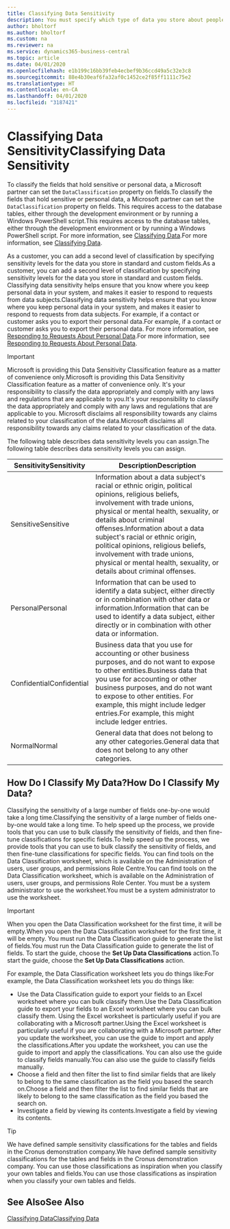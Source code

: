 ```yaml
---
title: Classifying Data Sensitivity
description: You must specify which type of data you store about people so that you can respond to data subject requests.
author: bholtorf
ms.author: bholtorf
ms.custom: na
ms.reviewer: na
ms.service: dynamics365-business-central
ms.topic: article
ms.date: 04/01/2020
ms.openlocfilehash: e1b199c16bb39feb4ecbef9b36ccd49a5c32e3c8
ms.sourcegitcommit: 88e4b30eaf6fa32af0c1452ce2f85ff1111c75e2
ms.translationtype: HT
ms.contentlocale: en-CA
ms.lasthandoff: 04/01/2020
ms.locfileid: "3187421"
---
```

# <a name="classifying-data-sensitivity"></a><span data-ttu-id="5a447-103">Classifying Data Sensitivity</span><span class="sxs-lookup"><span data-stu-id="5a447-103">Classifying Data Sensitivity</span></span>
<span data-ttu-id="5a447-104">To classify the fields that hold sensitive or personal data, a Microsoft partner can set the ```DataClassification``` property on fields.</span><span class="sxs-lookup"><span data-stu-id="5a447-104">To classify the fields that hold sensitive or personal data, a Microsoft partner can set the ```DataClassification``` property on fields.</span></span> <span data-ttu-id="5a447-105">This requires access to the database tables, either through the development environment or by running a Windows PowerShell script.</span><span class="sxs-lookup"><span data-stu-id="5a447-105">This requires access to the database tables, either through the development environment or by running a Windows PowerShell script.</span></span> <span data-ttu-id="5a447-106">For more information, see [Classifying Data](/dynamics365/business-central/dev-itpro/developer/devenv-classifying-data).</span><span class="sxs-lookup"><span data-stu-id="5a447-106">For more information, see [Classifying Data](/dynamics365/business-central/dev-itpro/developer/devenv-classifying-data).</span></span>  

<span data-ttu-id="5a447-107">As a customer, you can add a second level of classification by specifying sensitivity levels for the data you store in standard and custom fields.</span><span class="sxs-lookup"><span data-stu-id="5a447-107">As a customer, you can add a second level of classification by specifying sensitivity levels for the data you store in standard and custom fields.</span></span> <span data-ttu-id="5a447-108">Classifying data sensitivity helps ensure that you know where you keep personal data in your system, and makes it easier to respond to requests from data subjects.</span><span class="sxs-lookup"><span data-stu-id="5a447-108">Classifying data sensitivity helps ensure that you know where you keep personal data in your system, and makes it easier to respond to requests from data subjects.</span></span> <span data-ttu-id="5a447-109">For example, if a contact or customer asks you to export their personal data.</span><span class="sxs-lookup"><span data-stu-id="5a447-109">For example, if a contact or customer asks you to export their personal data.</span></span> <span data-ttu-id="5a447-110">For more information, see [Responding to Requests About Personal Data](admin-responding-to-requests-about-personal-data.md).</span><span class="sxs-lookup"><span data-stu-id="5a447-110">For more information, see [Responding to Requests About Personal Data](admin-responding-to-requests-about-personal-data.md).</span></span>

> [!Important]
> <span data-ttu-id="5a447-111">Microsoft is providing this Data Sensitivity Classification feature as a matter of convenience only.</span><span class="sxs-lookup"><span data-stu-id="5a447-111">Microsoft is providing this Data Sensitivity Classification feature as a matter of convenience only.</span></span> <span data-ttu-id="5a447-112">It's your responsibility to classify the data appropriately and comply with any laws and regulations that are applicable to you.</span><span class="sxs-lookup"><span data-stu-id="5a447-112">It's your responsibility to classify the data appropriately and comply with any laws and regulations that are applicable to you.</span></span> <span data-ttu-id="5a447-113">Microsoft disclaims all responsibility towards any claims related to your classification of the data.</span><span class="sxs-lookup"><span data-stu-id="5a447-113">Microsoft disclaims all responsibility towards any claims related to your classification of the data.</span></span>  

<span data-ttu-id="5a447-114">The following table describes data sensitivity levels you can assign.</span><span class="sxs-lookup"><span data-stu-id="5a447-114">The following table describes data sensitivity levels you can assign.</span></span>

|<span data-ttu-id="5a447-115">Sensitivity</span><span class="sxs-lookup"><span data-stu-id="5a447-115">Sensitivity</span></span>|<span data-ttu-id="5a447-116">Description</span><span class="sxs-lookup"><span data-stu-id="5a447-116">Description</span></span>|
|----|----|
|<span data-ttu-id="5a447-117">Sensitive</span><span class="sxs-lookup"><span data-stu-id="5a447-117">Sensitive</span></span> | <span data-ttu-id="5a447-118">Information about a data subject's racial or ethnic origin, political opinions, religious beliefs, involvement with trade unions, physical or mental health, sexuality, or details about criminal offenses.</span><span class="sxs-lookup"><span data-stu-id="5a447-118">Information about a data subject's racial or ethnic origin, political opinions, religious beliefs, involvement with trade unions, physical or mental health, sexuality, or details about criminal offenses.</span></span> |
|<span data-ttu-id="5a447-119">Personal</span><span class="sxs-lookup"><span data-stu-id="5a447-119">Personal</span></span> | <span data-ttu-id="5a447-120">Information that can be used to identify a data subject, either directly or in combination with other data or information.</span><span class="sxs-lookup"><span data-stu-id="5a447-120">Information that can be used to identify a data subject, either directly or in combination with other data or information.</span></span>|
|<span data-ttu-id="5a447-121">Confidential</span><span class="sxs-lookup"><span data-stu-id="5a447-121">Confidential</span></span> | <span data-ttu-id="5a447-122">Business data that you use for accounting or other business purposes, and do not want to expose to other entities.</span><span class="sxs-lookup"><span data-stu-id="5a447-122">Business data that you use for accounting or other business purposes, and do not want to expose to other entities.</span></span> <span data-ttu-id="5a447-123">For example, this might include ledger entries.</span><span class="sxs-lookup"><span data-stu-id="5a447-123">For example, this might include ledger entries.</span></span>|
|<span data-ttu-id="5a447-124">Normal</span><span class="sxs-lookup"><span data-stu-id="5a447-124">Normal</span></span> | <span data-ttu-id="5a447-125">General data that does not belong to any other categories.</span><span class="sxs-lookup"><span data-stu-id="5a447-125">General data that does not belong to any other categories.</span></span>|

## <a name="how-do-i-classify-my-data"></a><span data-ttu-id="5a447-126">How Do I Classify My Data?</span><span class="sxs-lookup"><span data-stu-id="5a447-126">How Do I Classify My Data?</span></span>
<span data-ttu-id="5a447-127">Classifying the sensitivity of a large number of fields one-by-one would take a long time.</span><span class="sxs-lookup"><span data-stu-id="5a447-127">Classifying the sensitivity of a large number of fields one-by-one would take a long time.</span></span> <span data-ttu-id="5a447-128">To help speed up the process, we provide tools that you can use to bulk classify the sensitivity of fields, and then fine-tune classifications for specific fields.</span><span class="sxs-lookup"><span data-stu-id="5a447-128">To help speed up the process, we provide tools that you can use to bulk classify the sensitivity of fields, and then fine-tune classifications for specific fields.</span></span> <span data-ttu-id="5a447-129">You can find tools on the Data Classification worksheet, which is available on the Administration of users, user groups, and permissions Role Centre.</span><span class="sxs-lookup"><span data-stu-id="5a447-129">You can find tools on the Data Classification worksheet, which is available on the Administration of users, user groups, and permissions Role Center.</span></span> <span data-ttu-id="5a447-130">You must be a system administrator to use the worksheet.</span><span class="sxs-lookup"><span data-stu-id="5a447-130">You must be a system administrator to use the worksheet.</span></span>

> [!Important]
> <span data-ttu-id="5a447-131">When you open the Data Classification worksheet for the first time, it will be empty.</span><span class="sxs-lookup"><span data-stu-id="5a447-131">When you open the Data Classification worksheet for the first time, it will be empty.</span></span> <span data-ttu-id="5a447-132">You must run the Data Classification guide to generate the list of fields.</span><span class="sxs-lookup"><span data-stu-id="5a447-132">You must run the Data Classification guide to generate the list of fields.</span></span> <span data-ttu-id="5a447-133">To start the guide, choose the **Set Up Data Classifications** action.</span><span class="sxs-lookup"><span data-stu-id="5a447-133">To start the guide, choose the **Set Up Data Classifications** action.</span></span>

<span data-ttu-id="5a447-134">For example, the Data Classification worksheet lets you do things like:</span><span class="sxs-lookup"><span data-stu-id="5a447-134">For example, the Data Classification worksheet lets you do things like:</span></span>  

* <span data-ttu-id="5a447-135">Use the Data Classification guide to export your fields to an Excel worksheet where you can bulk classify them.</span><span class="sxs-lookup"><span data-stu-id="5a447-135">Use the Data Classification guide to export your fields to an Excel worksheet where you can bulk classify them.</span></span> <span data-ttu-id="5a447-136">Using the Excel worksheet is particularly useful if you are collaborating with a Microsoft partner.</span><span class="sxs-lookup"><span data-stu-id="5a447-136">Using the Excel worksheet is particularly useful if you are collaborating with a Microsoft partner.</span></span> <span data-ttu-id="5a447-137">After you update the worksheet, you can use the guide to import and apply the classifications.</span><span class="sxs-lookup"><span data-stu-id="5a447-137">After you update the worksheet, you can use the guide to import and apply the classifications.</span></span> <span data-ttu-id="5a447-138">You can also use the guide to classify fields manually.</span><span class="sxs-lookup"><span data-stu-id="5a447-138">You can also use the guide to classify fields manually.</span></span>  
* <span data-ttu-id="5a447-139">Choose a field and then filter the list to find similar fields that are likely to belong to the same classification as the field you based the search on.</span><span class="sxs-lookup"><span data-stu-id="5a447-139">Choose a field and then filter the list to find similar fields that are likely to belong to the same classification as the field you based the search on.</span></span>  
* <span data-ttu-id="5a447-140">Investigate a field by viewing its contents.</span><span class="sxs-lookup"><span data-stu-id="5a447-140">Investigate a field by viewing its contents.</span></span>  

> [!Tip]
> <span data-ttu-id="5a447-141">We have defined sample sensitivity classifications for the tables and fields in the Cronus demonstration company.</span><span class="sxs-lookup"><span data-stu-id="5a447-141">We have defined sample sensitivity classifications for the tables and fields in the Cronus demonstration company.</span></span> <span data-ttu-id="5a447-142">You can use those classifications as inspiration when you classify your own tables and fields.</span><span class="sxs-lookup"><span data-stu-id="5a447-142">You can use those classifications as inspiration when you classify your own tables and fields.</span></span>

## <a name="see-also"></a><span data-ttu-id="5a447-143">See Also</span><span class="sxs-lookup"><span data-stu-id="5a447-143">See Also</span></span>

[<span data-ttu-id="5a447-144">Classifying Data</span><span class="sxs-lookup"><span data-stu-id="5a447-144">Classifying Data</span></span>](/dynamics365/business-central/dev-itpro/developer/devenv-classifying-data)  
